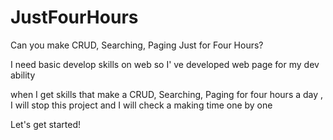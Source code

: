# JustFourHours

Can you make CRUD, Searching, Paging Just for Four Hours?

I need basic develop skills on web so I' ve developed web page for my dev ability

when I get skills that make a CRUD, Searching, Paging for four hours a day , I will stop this project
and  I will check a making time one by one 

Let's get started! 

